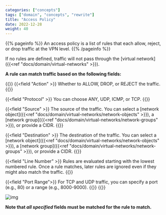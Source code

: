 ```yaml
---
categories: ["concepts"]
tags: ["domain", "concepts", "rewrite"]
title: "Access Policy"
date: 2022-12-28
weight: 40
---
```


{{% pageinfo %}}
An access policy is a list of rules that each allow, reject, or drop traffic at the VPN level.
{{% /pageinfo %}}

If no rules are defined, traffic will not pass through the [virtual network]({{<ref "docs/domain/virtual-networks" >}}).

**A rule can match traffic based on the following fields:**

{{<fields>}}
{{<field "Action" >}}
Whether to ALLOW, DROP, or REJECT the traffic.
{{</field >}}

{{<field "Protocol" >}}
You can choose ANY, UDP, ICMP, or TCP.
{{</field >}}

{{<field "Source" >}}
The source of the traffic. You can select a [network object]({{<ref "docs/domain/virtual-networks/network-objects" >}}), a [network group]({{<ref "docs/domain/virtual-networks/network-groups" >}}), or provide a CIDR.
{{</field >}}

{{<field "Destination" >}}
The destination of the traffic. You can select a [network object]({{<ref "docs/domain/virtual-networks/network-objects" >}}), a [network group]({{<ref "docs/domain/virtual-networks/network-groups" >}}), or provide a CIDR.
{{</field >}}

{{<field "Line Number" >}}
Rules are evaluated starting with the lowest numbered rule. Once a rule matches, later rules are ignored even if they might also match the traffic. 
{{</field >}}

{{<field "Port Range">}}
For TCP and UDP traffic, you can specify a port (e.g., 80) or a range (e.g., 8000-9000).
{{</field >}}
{{</fields>}}

![img](access-policy.png)

**Note that _all specified_ fields must be matched for the rule to match.**
